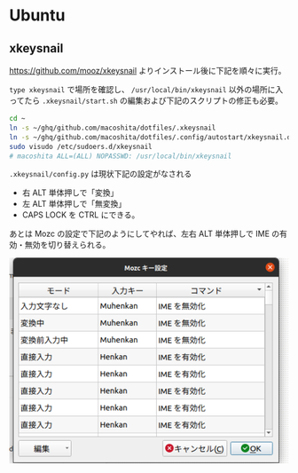 # Ubuntu

## xkeysnail

https://github.com/mooz/xkeysnail よりインストール後に下記を順々に実行。

`type xkeysnail` で場所を確認し、 `/usr/local/bin/xkeysnail` 以外の場所に入ってたら `.xkeysnail/start.sh` の編集および下記のスクリプトの修正も必要。

```bash
cd ~
ln -s ~/ghq/github.com/macoshita/dotfiles/.xkeysnail
ln -s ~/ghq/github.com/macoshita/dotfiles/.config/autostart/xkeysnail.desktop .config/autostart/
sudo visudo /etc/sudoers.d/xkeysnail
# macoshita ALL=(ALL) NOPASSWD: /usr/local/bin/xkeysnail
```

`.xkeysnail/config.py` は現状下記の設定がなされる

- 右 ALT 単体押しで「変換」
- 左 ALT 単体押しで「無変換」
- CAPS LOCK を CTRL にできる。

あとは Mozc の設定で下記のようにしてやれば、左右 ALT 単体押しで IME の有効・無効を切り替えられる。

![Mozc](./images/mozc.png)

